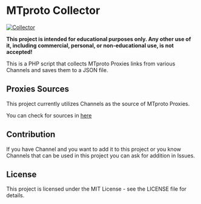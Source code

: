 # MTproto Collector
[![Collector](https://github.com/miladesign/MTProtoCollector/actions/workflows/MTprotoCollector.yml/badge.svg)](https://github.com/miladesign/MTProtoCollector/actions/workflows/MTprotoCollector.yml)

<b>This project is intended for educational purposes only. Any other use of it, including commercial, personal, or non-educational use, is not accepted!</b>

This is a PHP script that collects MTproto Proxies links from various Channels and saves them to a JSON file.

## Proxies Sources
This project currently utilizes Channels as the source of MTproto Proxies.

You can check for sources in [here](https://raw.githubusercontent.com/miladesign/MTProtoCollector/main/modules/config.php)

## Contribution
If you have Channel and you want to add it to this project or you know Channels that can be used in this project you can ask for addition in Issues.

## License
This project is licensed under the MIT License - see the LICENSE file for details.

